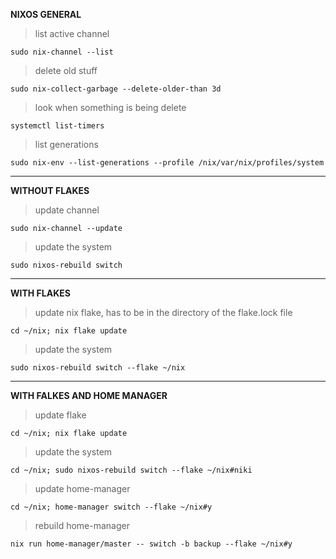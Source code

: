 **NIXOS GENERAL**

>list active channel

```
sudo nix-channel --list
```

>delete old stuff

```
sudo nix-collect-garbage --delete-older-than 3d
```

>look when something is being delete

```
systemctl list-timers
```

>list generations

```
sudo nix-env --list-generations --profile /nix/var/nix/profiles/system
```

---

**WITHOUT FLAKES**

>update channel

```
sudo nix-channel --update
```

>update the system

```
sudo nixos-rebuild switch
```

---

**WITH FLAKES**

>update nix flake, has to be in the directory of the flake.lock file

```
cd ~/nix; nix flake update
```

>update the system

```
sudo nixos-rebuild switch --flake ~/nix
```

---

**WITH FALKES AND HOME MANAGER**

>update flake

```
cd ~/nix; nix flake update
```

>update the system

```
cd ~/nix; sudo nixos-rebuild switch --flake ~/nix#niki
```

>update home-manager

```
cd ~/nix; home-manager switch --flake ~/nix#y
```

>rebuild home-manager

```
nix run home-manager/master -- switch -b backup --flake ~/nix#y
```
